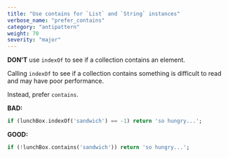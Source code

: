 ```yaml
---
title: "Use contains for `List` and `String` instances"
verbose_name: "prefer_contains"
category: "antipattern"
weight: 70
severity: "major"
---
```

**DON'T** use `indexOf` to see if a collection contains an element.

Calling `indexOf` to see if a collection contains something is difficult to read
and may have poor performance.

Instead, prefer `contains`.

**BAD:**
```dart
if (lunchBox.indexOf('sandwich') == -1) return 'so hungry...';
```

**GOOD:**
```dart
if (!lunchBox.contains('sandwich')) return 'so hungry...';
```


